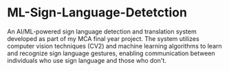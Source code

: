 # ML-Sign-Language-Detetction
An AI/ML-powered sign language detection and translation system developed as part of my MCA final year project. The system utilizes computer vision techniques (CV2) and machine learning algorithms to learn and recognize sign language gestures, enabling communication between individuals who use sign language and those who don't.
